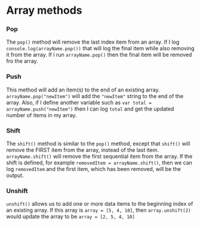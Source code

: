 # Array methods

### Pop
The `pop()` method will remove the last index item from an array.  If I log `console.log(arrayName.pop())` that will log the final item while also removing it from the array.  If I run `arrayName.pop()` then the final item will be removed fro the array.

### Push
This method will add an item(s) to the end of an existing array.  `arrayName.pop("newItem")` will add the `"newItem"` string to the end of the array.  Also, if I define another variable such as `var total = arrayName.push("newItem")` then I can log `total` and get the updated number of items in my array.  

### Shift
The `shift()` method is similar to the `pop()` method, except that `shift()` will remove the FIRST item from the array, instead of the last item.  `arrayName.shift()` will remove the first sequential item from the array.  If the shift is defined, for example `removedItem = arrayName.shift()`, then we can log `removedItem` and the first item, which has been removed, will be the output.

### Unshift
`unshift()` allows us to add one or more data items to the beginning index of an existing array.  If this array is `array = [5, 4, 10]`, then `array.unshift(2)` would update the array to be `array = [2, 5, 4, 10]`
